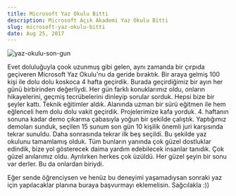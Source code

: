 ```yaml
---
title: Microsoft Yaz Okulu Bitti
description: Microsoft Açık Akademi Yaz Okulu Bitti
slug: microsoft-yaz-okulu-bitti
date: Aug 25, 2017
---
```


![yaz-okulu-son-gun](/blog/msyazokulu/yaz-okulu-son-gun.jpg)

Evet doluluğuyla çook uzunmuş gibi gelen, aynı zamanda bir çırpıda geçiveren Microsoft Yaz Okulu'nu da geride bıraktık. Bir araya gelmiş 100 kişi ile dolu dolu koskoca 4 hafta geçirdik. Burada geçirdiğimiz bir ayın her günü birbirinden değerliydi. Her gün farklı konuklarımız oldu, onların hikayelerini, geçmiş tecrübelerini dinleyip sorular sorduk. Hepsi bize bir şeyler kattı. Teknik eğitimler aldık. Alanında uzman bir sürü eğitmen ile hem eğlenceli hem dolu dolu vakit geçirdik. Projelerimize kafa yorduk. 4. haftanın sonuna kadar demo çıkarma çabasıyla yoğun bir şekilde çalıştık. Yaptığımız demoları sunduk, seçilen 15 sunum son gün 10 kişilik önemli juri karşısında tekrar sunuldu. Daha sonrasında tekrar ilk beş seçildi. Bu şekilde yaz okulunu tamamlamış olduk. Tüm bunların yanında çok güzel dostluklar edindik, bize yol gösterecek daima yardım edebilecek insanlar tanıdık. Çok güzel anılarımız oldu. Ayrılırken herkes çok üzüldü. Her güzel şeyin bir sonu var derler. Bu da onlardan biriydi.

Eğer sende öğrenciysen ve henüz bu deneyimi yaşamadıysan sonraki yaz için yapılacaklar planına buraya başvurmayı eklemelisin. Sağcılakla :))
